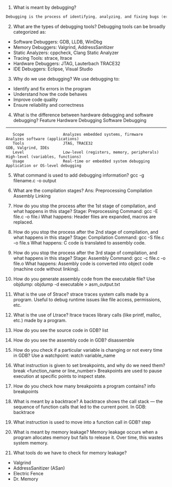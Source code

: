 1. What is meant by debugging?
```c
Debugging is the process of identifying, analyzing, and fixing bugs (errors) or unexpected behavior in software or hardware.
```


2. What are the types of debugging tools?
Debugging tools can be broadly categorized as:
- Software Debuggers: GDB, LLDB, WinDbg
- Memory Debuggers: Valgrind, AddressSanitizer
- Static Analyzers: cppcheck, Clang Static Analyzer
- Tracing Tools: strace, ltrace
- Hardware Debuggers: JTAG, Lauterbach TRACE32
- IDE Debuggers: Eclipse, Visual Studio



3. Why do we use debugging?
We use debugging to:
- Identify and fix errors in the program
- Understand how the code behaves
- Improve code quality
- Ensure reliability and correctness



4. What is the difference between hardware debugging and software debugging?
          Feature               Hardware Debugging                                 Software Debugging                    
----------------------------------------------------------------------------------------------------------------
       Scope                 Analyzes embedded systems, firmware                     Analyzes software (applications)      
       Tools                 JTAG, TRACE32                                            GDB, Valgrind, IDEs                   
       Level                 Low-level (registers, memory, peripherals)               High-level (variables, functions)    
       Usage                 Real-time or embedded system debugging                   Application or OS-level debugging     




5. What command is used to add debugging information?
gcc -g filename.c -o output


6. What are the compilation stages?
   Ans:  Preprocessing
        Compilation
         Assembly
         Linking


7. How do you stop the process after the 1st stage of compilation, and what happens in this stage?
Stage: Preprocessing
Command:
gcc -E file.c -o file.i
What happens: Header files are expanded, macros are replaced.


8. How do you stop the process after the 2nd stage of compilation, and what happens in this stage?
Stage: Compilation
Command:
gcc -S file.c -o file.s
What happens: C code is translated to assembly code.


9. How do you stop the process after the 3rd stage of compilation, and what happens in this stage?
Stage: Assembly
Command:
gcc -c file.c -o file.o
What happens: Assembly code is converted into object code (machine code without linking).


10. How do you generate assembly code from the executable file?
Use objdump:
objdump -d executable > asm_output.txt


11. What is the use of Strace?
strace traces system calls made by a program. Useful to debug runtime issues like file access, permissions, etc.


12. What is the use of Ltrace?
ltrace traces library calls (like printf, malloc, etc.) made by a program.


13. How do you see the source code in GDB?
      list

14. How do you see the assembly code in GDB?
      disassemble


15. How do you check if a particular variable is changing or not every time in GDB?
      Use a watchpoint:
       watch variable_name


16. What instruction is given to set breakpoints, and why do we need them?
break <function_name or line_number>
Breakpoints are used to pause execution at specific points to inspect state.


17. How do you check how many breakpoints a program contains?
info breakpoints


18. What is meant by a backtrace?
A backtrace shows the call stack — the sequence of function calls that led to the current point. In GDB:
backtrace


19. What instruction is used to move into a function call in GDB?
    step


20. What is meant by memory leakage?
Memory leakage occurs when a program allocates memory but fails to release it. Over time, this wastes system memory.


21. What tools do we have to check for memory leakage?
- Valgrind
- AddressSanitizer (ASan)
- Electric Fence
- Dr. Memory
